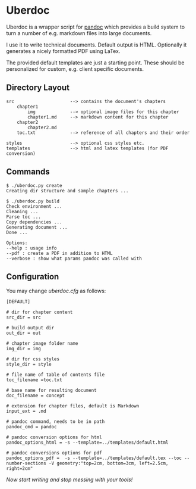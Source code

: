 # Uberdoc

Uberdoc is a wrapper script for [pandoc](http://johnmacfarlane.net/pandoc/) which provides a build system to turn a number of e.g. markdown files into large documents.

I use it to write technical documents. Default output is HTML. Optionally it generates a nicely formatted PDF using LaTex.

The provided default templates are just a starting point. These should be personalized for custom, e.g. client specific documents.

## Directory Layout

    src                     --> contains the document's chapters
        chapter1
            img             --> optional image files for this chapter
            chapter1.md     --> markdown content for this chapter
        chapter2
            chapter2.md
        toc.txt             --> reference of all chapters and their order

    styles                  --> optional css styles etc.
    templates               --> html and latex templates (for PDF conversion)

## Commands

    $ ./uberdoc.py create
    Creating dir structure and sample chapters ...

    $ ./uberdoc.py build
    Check environment ...
    Cleaning ...
    Parse toc ...
    Copy dependencies ...
    Generating document ...
    Done ...

    Options:
    --help : usage info
    --pdf : create a PDF in addition to HTML
    --verbose : show what params pandoc was called with

## Configuration

You may change *uberdoc.cfg* as follows:

    [DEFAULT]

    # dir for chapter content
    src_dir = src 

    # build output dir
    out_dir = out

    # chapter image folder name
    img_dir = img

    # dir for css styles
    style_dir = style

    # file name of table of contents file
    toc_filename =toc.txt

    # base name for resulting document
    doc_filename = concept

    # extension for chapter files, default is Markdown
    input_ext = .md

    # pandoc command, needs to be in path
    pandoc_cmd = pandoc

    # pandoc conversion options for html
    pandoc_options_html = -s --template=../templates/default.html

    # pandoc conversions options for pdf
    pandoc_options_pdf =  -s --template=../templates/default.tex --toc --number-sections -V geometry:"top=2cm, bottom=3cm, left=2.5cm, right=2cm"

*Now start writing and stop messing with your tools!*